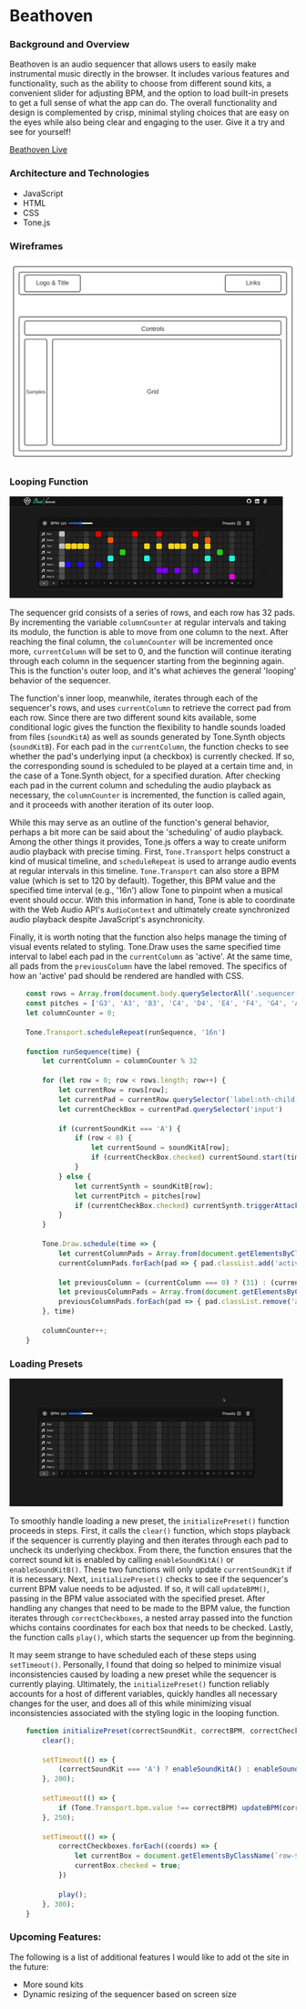 # Beathoven

### Background and Overview 
Beathoven is an audio sequencer that allows users to easily make instrumental music directly in the browser. It includes various features and functionality, such as the ability to choose from different sound kits, a convenient slider for adjusting BPM, and the option to load built-in presets to get a full sense of what the app can do. The overall functionality and design is complemented by crisp, minimal styling choices that are easy on the eyes while also being clear and engaging to the user. Give it a try and see for yourself!

[Beathoven Live](https://adamklimmek.github.io/Beathoven/)

### Architecture and Technologies
* JavaScript
* HTML
* CSS
* Tone.js

### Wireframes
![](./assets/wireframes.jpeg)

### Looping Function
![Beathoven GIF](./assets/beathoven1.gif)

The sequencer grid consists of a series of rows, and each row has 32 pads. By incrementing the variable `columnCounter` at regular intervals and taking its modulo, the function is able to move from one column to the next. After reaching the final column, the `columnCounter` will be incremented once more, `currentColumn` will be set to 0, and the function will continue iterating through each column in the sequencer starting from the beginning again. This is the function's outer loop, and it's what achieves the general 'looping' behavior of the sequencer.

The function's inner loop, meanwhile, iterates through each of the sequencer's rows, and uses `currentColumn` to retrieve the correct pad from each row. Since there are two different sound kits available, some conditional logic gives the function the flexibility to handle sounds loaded from files (`soundKitA`) as well as sounds generated by Tone.Synth objects (`soundKitB`). For each pad in the `currentColumn`, the function checks to see whether the pad's underlying input (a checkbox) is currently checked. If so, the corresponding sound is scheduled to be played at a certain time and, in the case of a Tone.Synth object, for a specified duration. After checking each pad in the current column and scheduling the audio playback as necessary, the `columnCounter` is incremented, the function is called again, and it proceeds with another iteration of its outer loop.

While this may serve as an outline of the function's general behavior, perhaps a bit more can be said about the 'scheduling' of audio playback. Among the other things it provides, Tone.js offers a way to create uniform audio playback with precise timing. First, `Tone.Transport` helps construct a kind of musical timeline, and `scheduleRepeat` is used to arrange audio events at regular intervals in this timeline. `Tone.Transport` can also store a BPM value (which is set to 120 by default). Together, this BPM value and the specified time interval (e.g., '16n') allow Tone to pinpoint when a musical event should occur. With this information in hand, Tone is able to coordinate with the Web Audio API's `AudioContext` and ultimately create synchronized audio playback despite JavaScript's asynchronicity.

Finally, it is worth noting that the function also helps manage the timing of visual events related to styling. Tone.Draw uses the same specified time interval to label each pad in the `currentColumn` as 'active'. At the same time, all pads from the `previousColumn` have the label removed. The specifics of how an 'active' pad should be rendered are handled with CSS.

``` javascript
    const rows = Array.from(document.body.querySelectorAll('.sequencer-row'));
    const pitches = ['G3', 'A3', 'B3', 'C4', 'D4', 'E4', 'F4', 'G4', 'A4', 'B4', 'C5', 'D5', 'E5', 'F5', 'G5'].reverse();
    let columnCounter = 0;

    Tone.Transport.scheduleRepeat(runSequence, '16n')

    function runSequence(time) {
        let currentColumn = columnCounter % 32

        for (let row = 0; row < rows.length; row++) {
            let currentRow = rows[row];
            let currentPad = currentRow.querySelector(`label:nth-child(${currentColumn + 1})`)
            let currentCheckBox = currentPad.querySelector('input')
            
            if (currentSoundKit === 'A') {
                if (row < 8) {
                    let currentSound = soundKitA[row];
                    if (currentCheckBox.checked) currentSound.start(time);
                }
            } else {
                let currentSynth = soundKitB[row];
                let currentPitch = pitches[row]
                if (currentCheckBox.checked) currentSynth.triggerAttackRelease(currentPitch, '16n');
            }
        }

        Tone.Draw.schedule(time => {
            let currentColumnPads = Array.from(document.getElementsByClassName(`col-${currentColumn}`));
            currentColumnPads.forEach(pad => { pad.classList.add('active'); })

            let previousColumn = (currentColumn === 0) ? (31) : (currentColumn - 1);
            let previousColumnPads = Array.from(document.getElementsByClassName(`col-${previousColumn}`));
            previousColumnPads.forEach(pad => { pad.classList.remove('active'); })
        }, time)

        columnCounter++;
    }
```

### Loading Presets
![Beathoven GIF](./assets/beathoven2.gif)

To smoothly handle loading a new preset, the `initializePreset()` function proceeds in steps. First, it calls the `clear()` function, which stops playback if the sequencer is currently playing and then iterates through each pad to uncheck its underlying checkbox. From there, the function ensures that the correct sound kit is enabled by calling `enableSoundKitA()` or `enableSoundKitB()`. These two functions will only update `currentSoundKit` if it is necessary. Next, `initializePreset()` checks to see if the sequencer's current BPM value needs to be adjusted. If so, it will call `updateBPM()`, passing in the BPM value associated with the specified preset. After handling any changes that need to be made to the BPM value, the function iterates through `correctCheckboxes`, a nested array passed into the function whichs contains coordinates for each box that needs to be checked. Lastly, the function calls `play()`, which starts the sequencer up from the beginning.

It may seem strange to have scheduled each of these steps using `setTimeout()`. Personally, I found that doing so helped to minimize visual inconsistencies caused by loading a new preset while the sequencer is currently playing. Ultimately, the `initializePreset()` function reliably accounts for a host of different variables, quickly handles all necessary changes for the user, and does all of this while minimizing visual inconsistencies associated with the styling logic in the looping function.

``` javascript
    function initializePreset(correctSoundKit, correctBPM, correctCheckboxes) {
        clear();

        setTimeout(() => {
            (correctSoundKit === 'A') ? enableSoundKitA() : enableSoundKitB();
        }, 200);
            
        setTimeout(() => {
            if (Tone.Transport.bpm.value !== correctBPM) updateBPM(correctBPM);
        }, 250);

        setTimeout(() => {
            correctCheckboxes.forEach((coords) => {
                let currentBox = document.getElementsByClassName(`row-${coords[0]} col-${coords[1]}`)[0];
                currentBox.checked = true;
            })
    
            play();
        }, 300);
    }
```

### Upcoming Features:
The following is a list of additional features I would like to add ot the site in the future:
* More sound kits
* Dynamic resizing of the sequencer based on screen size
